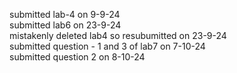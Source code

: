 submitted lab-4 on 9-9-24 <br/>
submitted lab6 on 23-9-24 <br/> 
mistakenly deleted lab4 so resubumitted on 23-9-24 <br/>
submitted question - 1 and 3 of lab7 on 7-10-24 <br/>
submitted question 2 on 8-10-24 </br>
